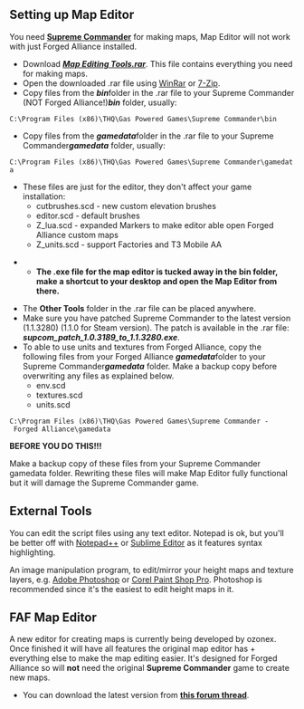 ## Setting up Map Editor

You need **<u>Supreme Commander</u>** for making maps, Map Editor will
not work with just Forged Alliance installed.

-   Download ***[Map Editing
    Tools.rar](https://mega.co.nz/#!J0I0kQSA!K6z3y2nMybS0FLfQoFWMqTyqBMPsBE9DW55M2m-Jf4Q)***.
    This file contains everything you need for making maps.
-   Open the downloaded .rar file using
    [WinRar](http://www.win-rar.com/postdownload.html?&L=0) or
    [7-Zip](http://www.7-zip.org/download.html).
-   Copy files from the ***bin***folder in the .rar file to your Supreme
    Commander (NOT Forged Alliance!)***bin*** folder, usually:

`C:\Program Files (x86)\THQ\Gas Powered Games\Supreme Commander\bin`

-   Copy files from the ***gamedata***folder in the .rar file to your
    Supreme Commander***gamedata*** folder, usually:

`C:\Program Files (x86)\THQ\Gas Powered Games\Supreme Commander\gamedata`

-   These files are just for the editor, they don't affect your game
    installation:
    -   cutbrushes.scd - new custom elevation brushes
    -   editor.scd - default brushes
    -   Z_lua.scd - expanded Markers to make editor able open Forged
        Alliance custom maps
    -   Z_units.scd - support Factories and T3 Mobile AA

<!-- -->

-   -   **The .exe file for the map editor is tucked away in the bin
        folder, make a shortcut to your desktop and open the Map Editor
        from there.**

<!-- -->

-   The **Other Tools** folder in the .rar file can be placed anywhere.
-   Make sure you have patched Supreme Commander to the latest version
    (1.1.3280) (1.1.0 for Steam version). The patch is available in the
    .rar file: ***supcom_patch_1.0.3189_to_1.1.3280.exe***.
-   To able to use units and textures from Forged Alliance, copy the
    following files from your Forged Alliance ***gamedata***folder to
    your Supreme Commander***gamedata*** folder. Make a backup copy
    before overwriting any files as explained below.
    -   env.scd
    -   textures.scd
    -   units.scd

`C:\Program Files (x86)\THQ\Gas Powered Games\Supreme Commander - Forged Alliance\gamedata`

**BEFORE YOU DO THIS!!!**

Make a backup copy of these files from your Supreme Commander gamedata
folder. Rewriting these files will make Map Editor fully functional but
it will damage the Supreme Commander game.

## External Tools

You can edit the script files using any text editor. Notepad is ok, but
you'll be better off with [Notepad++](http://notepad-plus-plus.org/) or
[Sublime Editor](http://www.sublimetext.com/) as it features syntax
highlighting.

An image manipulation program, to edit/mirror your height maps and
texture layers, e.g. [Adobe Photoshop](http://www.photoshop.com/) or
[Corel Paint Shop
Pro](http://www.corel.com/servlet/Satellite/us/en/Product/1184951547051).
Photoshop is recommended since it's the easiest to edit height maps in
it.

## FAF Map Editor

A new editor for creating maps is currently being developed by ozonex.
Once finished it will have all features the original map editor has +
everything else to make the map editing easier. It's designed for Forged
Alliance so will **not** need the original **Supreme Commander** game to
create new maps.

-   You can download the latest version from **[this forum
    thread](http://forums.faforever.com/viewtopic.php?f=45&t=10647)**.

